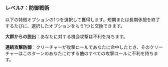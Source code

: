 ### レベル7：防御戦術

以下の特徴オプションの1つを選択して獲得します。短期または長期休憩を終了するたびに、選択したオプションをもう1つと交換できます。

**大群からの脱出**：あなたに対する機会攻撃は不利を持ちます。

**連続攻撃防御**：クリーチャーが攻撃ロールであなたに命中したとき、そのクリーチャーはこのターンのあなたに対する他のすべての攻撃ロールに不利を持ちます。
